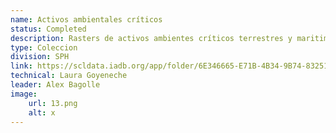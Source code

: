 ```yaml
---
name: Activos ambientales críticos
status: Completed
description: Rasters de activos ambientes críticos terrestres y maritimos a nivel mundial de Chaplin-Kramer et al, 2022. Estos rasters fueron transformados para identificar los niveles de activos ambientes críticos a nivel subnacional en una escala de 0 a 20; entre más alto, mayor valor ecosistémico tiene esa área.
type: Coleccion
division: SPH
link: https://scldata.iadb.org/app/folder/6E346665-E71B-4B34-9B74-83251E045C61
technical: Laura Goyeneche
leader: Alex Bagolle
image: 
    url: 13.png
    alt: x
---
```

    